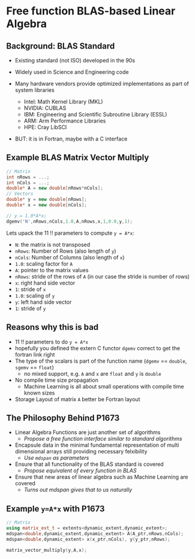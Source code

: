 # Free function BLAS-based Linear Algebra

## Background: BLAS Standard

* Existing standard (not ISO) developed in the 90s 
* Widely used in Science and Engineering code
* Many hardware vendors provide optimized implementations as part of system libraries
  * Intel: Math Kernel Library (MKL) 
  * NVIDIA: CUBLAS
  * IBM: Engineering and Scientific Subroutine Library (ESSL)
  * ARM: Arm Performance Libraries
  * HPE: Cray LibSCI
  
* BUT: it is in Fortran, maybe with a C interface
  
## Example BLAS Matrix Vector Multiply

```c++
// Matrix
int nRows = ...;
int nCols = ...;
double* A = new double[nRows*nCols];
// Vectors
double* y = new double[nRows];
double* x = new double[nCols];

// y = 1.0*A*x;
dgemv('N',nRows,nCols,1.0,A,nRows,x,1,0.0,y,1);
```

Lets upack the 11 !! parameters to compute `y = A*x`:
  * `N`: the matrix is not transposed
  * `nRows`: Number of Rows (also length of `y`)
  * `nCols`: Number of Columns (also length of `x`)
  * `1.0`: scaling factor for `A`
  * `A`: pointer to the matrix values
  * `nRows`: stride of the rows of `A` (in our case the stride is number of rows)
  * `x`: right hand side vector
  * `1`: stride of `x`
  * `1.0`: scaling of `y`
  * `y`: left hand side vector
  * `1`: stride of `y`
  
## Reasons why this is bad

* 11 !! parameters to do `y = A*x`
* hopefully you defined the extern C functor `dgemv` correct to get the fortran link right
* The type of the scalars is part of the function name (`dgemv` == `double`, `sgemv` == `float`)
   * no mixed support, e.g. `A` and `x` are `float` and `y` is `double`
* No compile time size propagation
  * Machine Learning is all about small operations with compile time known sizes
* Storage Layout of matrix `A` better be Fortran layout

## The Philosophy Behind P1673

* Linear Algebra Functions are just another set of algorithms
  * *Propose a free function interface similar to standard algorithms*
* Encapsule data in the minimal fundamental representation of multi dimensional arrays still providing necessary felxibility
  * *Use `mdspan` as parameters*
* Ensure that all functionality of the BLAS standard is covered
  * *Propose equivalent of every function in BLAS*
* Ensure that new areas of linear algebra such as Machine Learning are covered
  * *Turns out mdspan gives that to us naturally*
  
## Example `y=A*x` with P1673

```c++
// Matrix
using matrix_ext_t = extents<dynamic_extent,dynamic_extent>;
mdspan<double,dynamic_extent,dynamic_extent> A(A_ptr,nRows,nCols);
mdspan<double,dynamic_extent> x(x_ptr,nCols), y(y_ptr,nRows);

matrix_vector_multiply(y,A,x);
```

